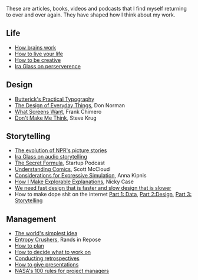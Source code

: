 These are articles, books, videos and podcasts that I find myself returning to over and over again. They have shaped how I think about my work.

## Life

- [How brains work](https://www.amazon.co.uk/Master-His-Emissary-Divided-Western/dp/0300188374?ie=UTF8&qid=1434306773&ref_=sr_1_1&s=books&sr=1-1)
- [How to live your life](https://www.youtube.com/watch?v=yoEezZD71sc)
- [How to be creative](https://www.ted.com/talks/elizabeth_gilbert_on_genius?language=en)
- [Ira Glass on perserverence](https://vimeo.com/85040589)

## Design
- [Butterick's Practical Typography](http://practicaltypography.com)
- [The Design of Everyday Things](http://www.amazon.com/Design-Everyday-Things-Revised-Expanded/dp/0465050654/ref=sr_1_1?s=books&ie=UTF8&qid=1453827743&sr=1-1&keywords=don+norman+the+design+of+everyday+things), Don Norman
- [What Screens Want](http://www.frankchimero.com/writing/what-screens-want/), Frank Chimero
- [Don't Make Me Think](http://www.amazon.com/Dont-Make-Think-Revisited-Usability/dp/0321965515/ref=sr_1_1?s=books&ie=UTF8&qid=1453827919&sr=1-1&keywords=don%27t+make+me+think), Steve Krug

## Storytelling

- [The evolution of NPR's picture stories](https://source.opennews.org/en-US/learning/evolution-nprs-picture-stories/)
- [Ira Glass on audio storytelling](https://youtube.com/watch?v=loxJ3FtCJJA)
- [The Secret Formula](https://gimletmedia.com/episode/16-the-secret-formula/), Startup Podcast 
- [Understanding Comics](http://www.amazon.com/Understanding-Comics-Invisible-Scott-McCloud/dp/006097625X/ref=sr_1_1?s=books&ie=UTF8&qid=1453827847&sr=1-1&keywords=scott+mccloud+understanding+comics), Scott McCloud
- [Considerations for Expressive Simulation](https://vimeo.com/149287018), Anna Kipnis
- [How I Make Explorable Explanations](http://blog.ncase.me/how-i-make-an-explorable-explanation/amp/), Nicky Case
- [We need fast design that is faster and slow design that is slower](http://www.zeldman.com/2018/02/24/need-design-faster-design-slower/)
- How to make dope shit on the internet [Part 1: Data](https://pudding.cool/process/how-to-make-dope-shit-part-1/), [Part 2:Design](https://pudding.cool/process/how-to-make-dope-shit-part-2/), [Part 3: Storytelling](https://pudding.cool/process/how-to-make-dope-shit-part-3/)

## Management

- [The world's simplest idea](https://www.ted.com/talks/simon_sinek_how_great_leaders_inspire_action/transcript?language=en)
- [Entropy Crushers](http://randsinrepose.com/archives/entropy-crushers/), Rands in Repose
- [How to plan](https://lengstorf.com/effective-project-planning/)
- [How to decide what to work on](http://jvns.ca/blog/2016/08/16/how-do-you-work-on-something-important/)
- [Conducting retrospectives](http://happyhacks.tumblr.com/post/116464561825/conduct-regular-retrospectives)
- [How to give presentations](https://www.ted.com/talks/nancy_duarte_the_secret_structure_of_great_talks)
- [NASA's 100 rules for project managers](http://www.eecs.yorku.ca/course_archive/2002-03/W/ENG2000/Nasa's_100_PM_Rules.html)